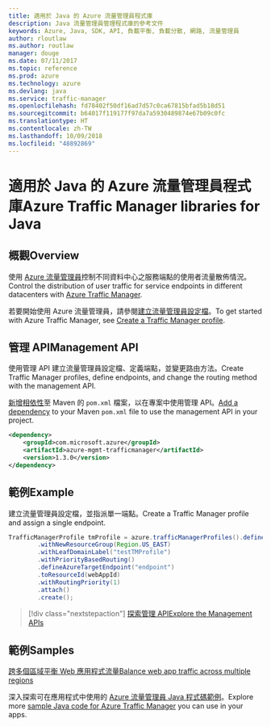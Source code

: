 ```yaml
---
title: 適用於 Java 的 Azure 流量管理員程式庫
description: Java 流量管理員管理程式庫的參考文件
keywords: Azure, Java, SDK, API, 負載平衡, 負載分散, 網路, 流量管理員
author: rloutlaw
ms.author: routlaw
manager: douge
ms.date: 07/11/2017
ms.topic: reference
ms.prod: azure
ms.technology: azure
ms.devlang: java
ms.service: traffic-manager
ms.openlocfilehash: fd78402f50df16ad7d57c0ca67815bfad5b18d51
ms.sourcegitcommit: b64017f119177f97da7a5930489874e67b09c0fc
ms.translationtype: HT
ms.contentlocale: zh-TW
ms.lasthandoff: 10/09/2018
ms.locfileid: "48892869"
---
```

# <a name="azure-traffic-manager-libraries-for-java"></a><span data-ttu-id="a0dc6-104">適用於 Java 的 Azure 流量管理員程式庫</span><span class="sxs-lookup"><span data-stu-id="a0dc6-104">Azure Traffic Manager libraries for Java</span></span>

## <a name="overview"></a><span data-ttu-id="a0dc6-105">概觀</span><span class="sxs-lookup"><span data-stu-id="a0dc6-105">Overview</span></span>

<span data-ttu-id="a0dc6-106">使用 [Azure 流量管理員](/azure/traffic-manager/traffic-manager-overview)控制不同資料中心之服務端點的使用者流量散佈情況。</span><span class="sxs-lookup"><span data-stu-id="a0dc6-106">Control the distribution of user traffic for service endpoints in different datacenters with [Azure Traffic Manager](/azure/traffic-manager/traffic-manager-overview).</span></span>

<span data-ttu-id="a0dc6-107">若要開始使用 Azure 流量管理員，請參閱[建立流量管理員設定檔](/azure/traffic-manager/traffic-manager-create-profile)。</span><span class="sxs-lookup"><span data-stu-id="a0dc6-107">To get started with Azure Traffic Manager, see [Create a Traffic Manager profile](/azure/traffic-manager/traffic-manager-create-profile).</span></span>

## <a name="management-api"></a><span data-ttu-id="a0dc6-108">管理 API</span><span class="sxs-lookup"><span data-stu-id="a0dc6-108">Management API</span></span>

<span data-ttu-id="a0dc6-109">使用管理 API 建立流量管理員設定檔、定義端點，並變更路由方法。</span><span class="sxs-lookup"><span data-stu-id="a0dc6-109">Create Traffic Manager profiles, define endpoints, and change the routing method with the management API.</span></span> 

<span data-ttu-id="a0dc6-110">[新增相依性](https://maven.apache.org/guides/getting-started/index.html#How_do_I_use_external_dependencies)至 Maven 的 `pom.xml` 檔案，以在專案中使用管理 API。</span><span class="sxs-lookup"><span data-stu-id="a0dc6-110">[Add a dependency](https://maven.apache.org/guides/getting-started/index.html#How_do_I_use_external_dependencies) to your Maven `pom.xml` file to use the management API in your project.</span></span>  

```XML
<dependency>
    <groupId>com.microsoft.azure</groupId>
    <artifactId>azure-mgmt-trafficmanager</artifactId>
    <version>1.3.0</version>
</dependency>
```   

## <a name="example"></a><span data-ttu-id="a0dc6-111">範例</span><span class="sxs-lookup"><span data-stu-id="a0dc6-111">Example</span></span>

<span data-ttu-id="a0dc6-112">建立流量管理員設定檔，並指派單一端點。</span><span class="sxs-lookup"><span data-stu-id="a0dc6-112">Create a Traffic Manager profile and assign a single endpoint.</span></span>

```java
TrafficManagerProfile tmProfile = azure.trafficManagerProfiles().define("testTMProfile")
        .withNewResourceGroup(Region.US_EAST)
        .withLeafDomainLabel("testTMProfile")
        .withPriorityBasedRouting()
        .defineAzureTargetEndpoint("endpoint")
        .toResourceId(webAppId)
        .withRoutingPriority(1)
        .attach()
        .create();
```

> [!div class="nextstepaction"]
> [<span data-ttu-id="a0dc6-113">探索管理 API</span><span class="sxs-lookup"><span data-stu-id="a0dc6-113">Explore the Management APIs</span></span>](/java/api/overview/azure/trafficmanager/management)

## <a name="samples"></a><span data-ttu-id="a0dc6-114">範例</span><span class="sxs-lookup"><span data-stu-id="a0dc6-114">Samples</span></span>

[<span data-ttu-id="a0dc6-115">跨多個區域平衡 Web 應用程式流量</span><span class="sxs-lookup"><span data-stu-id="a0dc6-115">Balance web app traffic across multiple regions</span></span>](https://github.com/Azure-Samples/traffic-manager-java-manage-profiles)

<span data-ttu-id="a0dc6-116">深入探索可在應用程式中使用的 [Azure 流量管理員 Java 程式碼範例](https://azure.microsoft.com/resources/samples/?platform=java&term=traffic)。</span><span class="sxs-lookup"><span data-stu-id="a0dc6-116">Explore more [sample Java code for Azure Traffic Manager](https://azure.microsoft.com/resources/samples/?platform=java&term=traffic) you can use in your apps.</span></span>
